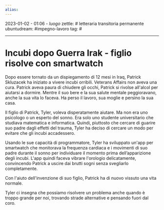 ```yaml
---
alias: 
---
```

2023-01-02 - 01:06 - *luogo*
zettle: # letteraria transitoria permanente
ubuntudream: #impegno-lavoro
tag: #

---
# Incubi dopo Guerra Irak - figlio risolve con smartwatch

Dopo essere tornato da un dispiegamento di 12 mesi in Iraq, Patrick Skluzacek ha iniziato a vivere incubi orribili. Veterans Affairs non aveva una cura. Patrick aveva paura di chiudere gli occhi, Patrick si rivolse all'alcol per aiutarsi a dormire. Mentre il suo bere e la sua salute mentale peggioravano, anche la sua vita lo faceva. Ha perso il lavoro, sua moglie e persino la sua casa.

Il figlio di Patrick, Tyler, voleva disperatamente aiutare. Ma non era uno psicologo o un esperto del sonno. Era solo uno studente universitario che studiava matematica e informatica. Quindi, piuttosto che cercare di guarire suo padre dagli effetti del trauma, Tyler ha deciso di cercare un modo per evitare che gli incubi accadessero.

Usando le sue capacità di programmatore, Tyler ha sviluppato un'app per smartwatch che monitorava la frequenza cardiaca e i movimenti di suo padre durante il sonno per individuare il momento prima dell’apparizione degli incubi. L'app quindi faceva vibrare l'orologio delicatamente, convincendo Patrick a uscire dai brutti sogni senza svegliarlo completamente.

Con l'aiuto dell'invenzione di suo figlio, Patrick ha di nuovo vissuto una vita normale.

Tyler ci insegna che possiamo risolvere un problema anche quando è troppo grande per noi, trovando strade alternative e pensando fuori dal coro.
